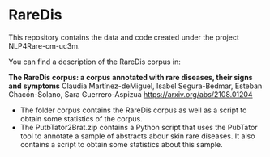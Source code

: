 # RareDis

This repository contains the data and code created under the project NLP4Rare-cm-uc3m. 

You can find a description of the RareDis corpus in:

**The RareDis corpus: a corpus annotated with rare diseases, their signs and symptoms**
Claudia Martínez-deMiguel, Isabel Segura-Bedmar, Esteban Chacón-Solano, Sara Guerrero-Aspizua
https://arxiv.org/abs/2108.01204


- The folder corpus contains the RareDis corpus as well as a script to obtain some statistics of the corpus.
- The PutbTator2Brat.zip contains a Python script that uses the PubTator tool to annotate a sample of abstracts abour skin rare diseases. It also contains a script to obtain some statistics about this sample. 
